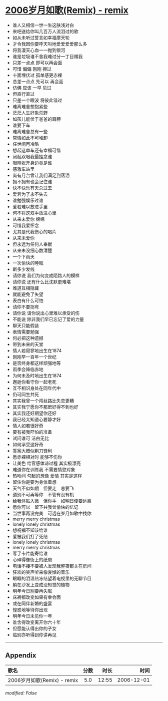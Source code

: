 # [2006岁月如歌(Remix) - remix](https://music.163.com/song?id=65640)

* 谁人又相信一世一生这肤浅对白
* 来吧送给你叫几百万人流泪过的歌
* 如从未听过誓言如幸福摩天轮
* 才令我因你要呼天叫地爱爱爱爱那么多
* 将我漫天心血一一抛到银河
* 谁是垃圾谁不舍我难过分一丁目赠我
* 只差一点点 即可以再会面
* 可惜 偏偏 刚刚 擦过
* 十面埋伏过 孤单感更赤裸
* 总差一点点 先可以 再会面
* 仿佛 应该 一早 见过
* 但直行直过
* 只差一个眼波 将彼此错过
* 难离难舍想抱紧些
* 茫茫人生好象荒野
* 如孩儿能伏于爸爸的肩膊
* 谁要下车
* 难离难舍总有一些
* 常情如此不可堆卸
* 任世间再冷酷
* 想起这单车还有幸福可惜
* 闭起双眼我最挂念谁
* 眼睛张开身边竟是谁
* 感激车站里
* 尚有月台曾让我们满足到落泪
* 拥不拥有也会记住谁
* 快不快乐有天总过去
* 爱若为了永不失去
* 谁勉强娱乐过谁
* 爱若难以放进手里
* 何不将这双手放进心里
* 从来未爱你 绵绵
* 可惜我爱怀念
* 尤其是代我伤心的唱片
* 从来未爱你
* 但永远为任何人奉献
* 从来未没细心数清楚
* 一个下雨天
* 一次愉快的睡眠
* 断多少发线
* 请你说 我们为何变成陌路人的模样
* 请你说 还有什么比沈默更难堪
* 难道互相隐藏
* 就能避免了失望
* 表白有什么可怕
* 请你不要拐弯
* 请你说 请你说出心里难以承受的伤
* 不能说 除非我们早已忘记了爱的力量
* 聊天只能假装
* 表情需要勉强
* 何必把这种遗撼
* 带到未来的天堂
* 情人若寂寥地出生在1874
* 刚刚早一百年一个世纪
* 是否终身都这样顽强地等
* 雨季会降临赤地
* 为何未及时地出生在1874
* 邂逅你看守你一起老死
* 互不相识身处在同年代中
* 仍可同生共死
* 其实我曾一个闯丝路比失恋更糟
* 其实我宁愿你不那麽好得不到也好
* 其实我还好期望你还好
* 我已经太知道心要静才好
* 情人如若很好奇
* 要有被我吓怕的准备
* 试问谁可 洁白无比
* 如何承受这好奇
* 答案大概似剃刀锋利
* 愿赤裸相对时 能够不伤你
* 让美色 给官感体谅过程 其实极漂亮
* 难道你在训练我 不需要情慾对象
* 热吻间 勾起的想像 爱情 其实是这样
* 留住你是要为身体着想
* 天气不似如期　但要走　总要飞
* 道别不可再等你　不管有没有机
* 给我体贴入微　但你手　如明日便要远离
* 愿你可以　留下共我曾愉快的忆记
* 当世事再没完美　可远在岁月如歌中找你
* merry merry christmas
* lonely lonely christmas
* 想祝福不知该给谁
* 爱被我们打了死结
* lonely lonely christmas
* merry merry christmas
* 写了卡片能寄给谁
* 心碎得像街上的纸屑
* 电话不接不要被人发现我整夜都关在房间
* 狂欢的笑声听来像哀悼的音乐
* 眼眶的泪温热冻结望着电视里的无聊节目
* 躺在沙发上变成没知觉的植物
* 明年今日别要再失眠
* 床褥都改变如果有幸会面
* 或在同伴新婚的盛宴
* 惶惑地等待你出现
* 明年今日未见你一年
* 谁舍得改变离开你六十年
* 但愿能认得出你的子女
* 临别亦听得到你讲再见


---

## Appendix

|歌名|分数|时长|时间|
|:---|:---:|---:|---:|
|2006岁月如歌(Remix) - remix|5.0|12:55|2006-12-01

*modified: False*